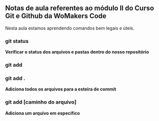 ## Notas de aula referentes ao módulo II do Curso Git e Github da WoMakers Code

Nesta aula estamos aprendendo comandos bem legais e úteis.

### git status
**Verificar o status dos arquivos e pastas dentro do nosso repositório**

### git add

### git add .
**Adiciona todos os arquivos para a esteira de commit**

### git add [caminho do arquivo]
**Adiciona um arquivo em específico**
